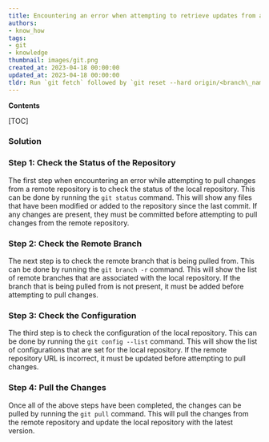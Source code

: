 ```yaml
---
title: Encountering an error when attempting to retrieve updates from a remote repository using 'git pull'
authors:
- know_how
tags:
- git
- knowledge
thumbnail: images/git.png
created_at: 2023-04-18 00:00:00
updated_at: 2023-04-18 00:00:00
tldr: Run `git fetch` followed by `git reset --hard origin/<branch\_name>` to update the local ref.
---
```


**Contents**

[TOC]

### Solution

### Step 1: Check the Status of the Repository

The first step when encountering an error while attempting to pull changes from a remote repository is to check the status of the local repository. This can be done by running the `git status` command. This will show any files that have been modified or added to the repository since the last commit. If any changes are present, they must be committed before attempting to pull changes from the remote repository.

### Step 2: Check the Remote Branch

The next step is to check the remote branch that is being pulled from. This can be done by running the `git branch -r` command. This will show the list of remote branches that are associated with the local repository. If the branch that is being pulled from is not present, it must be added before attempting to pull changes.

### Step 3: Check the Configuration

The third step is to check the configuration of the local repository. This can be done by running the `git config --list` command. This will show the list of configurations that are set for the local repository. If the remote repository URL is incorrect, it must be updated before attempting to pull changes.

### Step 4: Pull the Changes

Once all of the above steps have been completed, the changes can be pulled by running the `git pull` command. This will pull the changes from the remote repository and update the local repository with the latest version.
